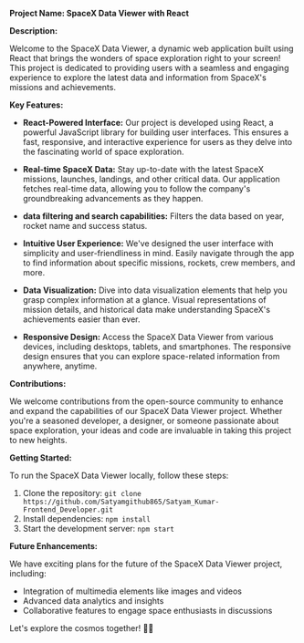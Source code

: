 **Project Name: SpaceX Data Viewer with React**

**Description:**

Welcome to the SpaceX Data Viewer, a dynamic web application built using React that brings the wonders of space exploration right to your screen! This project is dedicated to providing users with a seamless and engaging experience to explore the latest data and information from SpaceX's missions and achievements.

**Key Features:**

- **React-Powered Interface:** Our project is developed using React, a powerful JavaScript library for building user interfaces. This ensures a fast, responsive, and interactive experience for users as they delve into the fascinating world of space exploration.

- **Real-time SpaceX Data:** Stay up-to-date with the latest SpaceX missions, launches, landings, and other critical data. Our application fetches real-time data, allowing you to follow the company's groundbreaking advancements as they happen.

-  **data filtering and search capabilities:** Filters the data based on year, rocket name and success status.

- **Intuitive User Experience:** We've designed the user interface with simplicity and user-friendliness in mind. Easily navigate through the app to find information about specific missions, rockets, crew members, and more.

- **Data Visualization:** Dive into data visualization elements that help you grasp complex information at a glance. Visual representations of mission details, and historical data make understanding SpaceX's achievements easier than ever.

- **Responsive Design:** Access the SpaceX Data Viewer from various devices, including desktops, tablets, and smartphones. The responsive design ensures that you can explore space-related information from anywhere, anytime.

**Contributions:**

We welcome contributions from the open-source community to enhance and expand the capabilities of our SpaceX Data Viewer project. Whether you're a seasoned developer, a designer, or someone passionate about space exploration, your ideas and code are invaluable in taking this project to new heights.

**Getting Started:**

To run the SpaceX Data Viewer locally, follow these steps:

1. Clone the repository: `git clone https://github.com/Satyamgithub865/Satyam_Kumar-Frontend_Developer.git`
2. Install dependencies: `npm install`
3. Start the development server: `npm start`

**Future Enhancements:**

We have exciting plans for the future of the SpaceX Data Viewer project, including:

- Integration of multimedia elements like images and videos
- Advanced data analytics and insights
- Collaborative features to engage space enthusiasts in discussions

Let's explore the cosmos together! 🚀🌌
